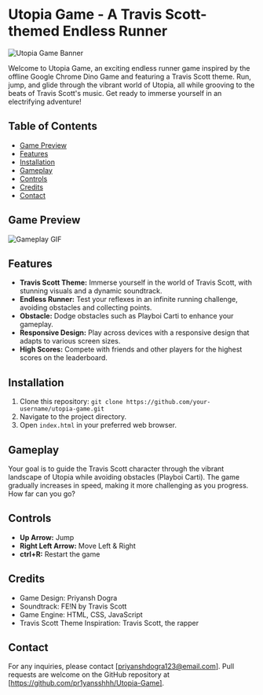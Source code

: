 # Utopia Game - A Travis Scott-themed Endless Runner

![Utopia Game Banner](banner.jpg)

Welcome to Utopia Game, an exciting endless runner game inspired by the offline Google Chrome Dino Game and featuring a Travis Scott theme. Run, jump, and glide through the vibrant world of Utopia, all while grooving to the beats of Travis Scott's music. Get ready to immerse yourself in an electrifying adventure!

## Table of Contents

- [Game Preview](#game-preview)
- [Features](#features)
- [Installation](#installation)
- [Gameplay](#gameplay)
- [Controls](#controls)
- [Credits](#credits)
- [Contact](#contact)

## Game Preview

![Gameplay GIF](gameplay.gif)

## Features

- **Travis Scott Theme:** Immerse yourself in the world of Travis Scott, with stunning visuals and a dynamic soundtrack.
- **Endless Runner:** Test your reflexes in an infinite running challenge, avoiding obstacles and collecting points.
- **Obstacle:** Dodge obstacles such as Playboi Carti to enhance your gameplay.
- **Responsive Design:** Play across devices with a responsive design that adapts to various screen sizes.
- **High Scores:** Compete with friends and other players for the highest scores on the leaderboard.

## Installation

1. Clone this repository: `git clone https://github.com/your-username/utopia-game.git`
2. Navigate to the project directory.
3. Open `index.html` in your preferred web browser.

## Gameplay

Your goal is to guide the Travis Scott character through the vibrant landscape of Utopia while avoiding obstacles (Playboi Carti). The game gradually increases in speed, making it more challenging as you progress. How far can you go?

## Controls

- **Up Arrow:** Jump
- **Right Left Arrow:** Move Left & Right 
- **ctrl+R:** Restart the game

## Credits

- Game Design: Priyansh Dogra
- Soundtrack: FE!N by Travis Scott
- Game Engine: HTML, CSS, JavaScript
- Travis Scott Theme Inspiration: Travis Scott, the rapper
  
## Contact

For any inquiries, please contact [priyanshdogra123@email.com]. Pull requests are welcome on the GitHub repository at [https://github.com/pr1yansshhh/Utopia-Game].

